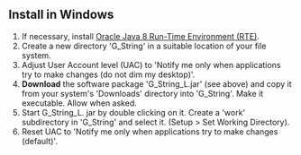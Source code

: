 ## Install in Windows

1. If necessary, install [Oracle Java 8 Run-Time Environment (RTE)](https://www.java.com/en/download/manual.jsp).
2. Create a new directory 'G_String' in a suitable location of your file system.
3. Adjust User Account level (UAC) to 'Notify me only when applications try to make changes (do not dim my desktop)'.
4. **Download** the software package 'G_String_L.jar' (see above) and copy it from your system's 'Downloads' directory into 'G_String'. Make it executable. Allow when asked.
5. Start G_String_L. jar by double clicking on it. Create a 'work' subdirectory in 'G_String' and select it. (Setup > Set Working Directory).
6. Reset UAC to 'Notify me only when applications try to make changes (default)'.


